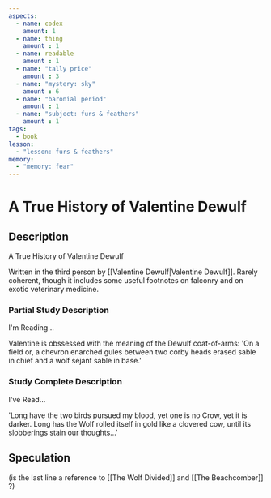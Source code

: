 ```yaml
---
aspects: 
  - name: codex
    amount: 1
  - name: thing
    amount : 1
  - name: readable
    amount : 1
  - name: "tally price"
    amount : 3
  - name: "mystery: sky"
    amount : 6
  - name: "baronial period"
    amount : 1
  - name: "subject: furs & feathers"
    amount : 1
tags:
  - book
lesson:
  - "lesson: furs & feathers"
memory:
  - "memory: fear"
---
```


# A True History of Valentine Dewulf

## Description
A True History of Valentine Dewulf

Written in the third person by [[Valentine Dewulf|Valentine Dewulf]]. Rarely coherent, though it includes some useful footnotes on falconry and on exotic veterinary medicine.
### Partial Study Description
I'm Reading...

Valentine is obssessed with the meaning of the Dewulf coat-of-arms: 'On a field or, a chevron enarched gules between two corby heads erased sable in chief and a wolf sejant sable in base.'
### Study Complete Description
I've Read...

'Long have the two birds pursued my blood, yet one is no Crow, yet it is darker. Long has the Wolf rolled itself in gold like a clovered cow, until its slobberings stain our thoughts…'

## Speculation

(is the last line a reference to [[The Wolf Divided]] and [[The Beachcomber]] ?)
